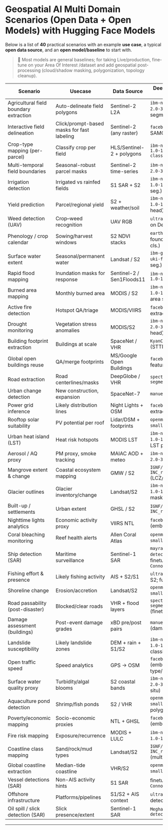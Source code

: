 # Geospatial AI Multi Domain Scenarios (Open Data + Open Models) with Hugging Face Models

Below is a list of **40** practical scenarios with an example **use case**, a typical **open data source**, and an **open model/baseline** to start with.



> 📝 Most models are general baselines; for taking Live/production, fine-tune on your Area Of Interest /dataset and add geospatial post-processing (cloud/shadow masking, polygonization, topology cleanup).

| Scenario | Usecase | Data Source | Deep\ML Model (Open Source Hugging Face) |
|---|---|---|---|
| Agricultural field boundary extraction | Auto-delineate field polygons | Sentinel-2 L2A | `ibm-nasa-geospatial/Prithvi-EO-2.0-300M-TL` (foundation for segmentation) |
| Interactive field delineation | Click/prompt-based masks for fast labeling | Sentinel-2 (any raster) | `facebook/sam-vit-huge` (use via SAMGeo/Geo-SAM) |
| Crop-type mapping (per-parcel) | Classify crop per field | HLS/Sentinel-2 + polygons | `ibm-nasa-geospatial/Prithvi-EO-1.0-100M-multi-temporal-crop-classification` |
| Multi-temporal field boundaries | Seasonal-robust parcel masks | Sentinel-2 time-series | `ibm-nasa-geospatial/Prithvi-EO-2.0-300M-TL` (temporal finetune) |
| Irrigation detection | Irrigated vs rainfed fields | S1 SAR + S2 | `ibm-nasa-geospatial/Prithvi-EO-1.0-100M` (finetune for binary seg.) |
| Yield prediction | Parcel/regional yield | S2 + weather/soil | `ibm-nasa-geospatial/Prithvi-EO-1.0-100M` (sequence regression head) |
| Weed detection (UAV) | Crop–weed recognition | UAV RGB | `ultralytics/ yolov8n` (finetune on DeepWeeds or field data) |
| Phenology / crop calendar | Sowing/harvest windows | S2 NDVI stacks | `earthflow/DOFA` (multimodal EO foundation; finetune for temporal cls.) |
| Surface water extent | Seasonal/permanent water | Landsat / S2 | `ibm-granite/granite-geospatial-uki-flooddetection` (water/flood seg.) |
| Rapid flood mapping | Inundation masks for response | Sentinel-2 / Sen1Floods11 | `ibm-nasa-geospatial/Prithvi-EO-1.0-100M-sen1floods11` |
| Burned area mapping | Monthly burned area | MODIS / S2 | `ibm-nasa-geospatial/Prithvi-EO-1.0-100M` (finetune for burned-area seg.) |
| Active fire detection | Hotspot QA/triage | MODIS/VIIRS | `facebook/dinov2-base` (feature extractor + shallow classifier) |
| Drought monitoring | Vegetation stress anomalies | MODIS/S2 | `ibm-nasa-geospatial/Prithvi-EO-2.0-300M-TL` (temporal anomaly head) |
| Building footprint extraction | Buildings at scale | SpaceNet / VHR | `KyanChen/BuildingExtraction` (STTNet) |
| Global open buildings reuse | QA/merge footprints | MS/Google Open Buildings | `facebook/dinov2-base` (vector features for QA) |
| Road extraction | Road centerlines/masks | DeepGlobe / VHR | `spectrewolf8/aerial-image-road-segmentation-with-U-NET-xp` |
| Urban change detection | New construction, expansion | SpaceNet-7 | `manuelhorveydaniel/ChangeFormer` |
| Power grid inference | Likely distribution lines | Night Lights + OSM | `facebook/dinov2-base` (feature extractor for heuristics) |
| Rooftop solar suitability | PV potential per roof | Lidar/DSM + footprints | `openmmlab/upernet-convnext-small` (roof facets segmentation) |
| Urban heat island (LST) | Heat risk hotspots | MODIS LST | `ibm-nasa-geospatial/Prithvi-EO-1.0-100M` (regression head for LST proxy) |
| Aerosol / AQ proxy | PM proxy, smoke tracking | MAIAC AOD + meteo | `ibm-nasa-geospatial/Prithvi-EO-2.0-300M-TL` (spatiotemporal reg.) |
| Mangrove extent & change | Coastal ecosystem mapping | GMW / S2 | `IGNF/FLAIR-INC_rgbie_15cl_resnet34-unet` (LCZ/land-cover seg.) |
| Glacier outlines | Glacier inventory/change | Landsat/S2 | `ibm-nasa-geospatial/Prithvi-EO-1.0-100M` (finetune on glacier masks) |
| Built-up / settlements | Urban extent | GHSL / S2 | `IGNF/FLAIR-INC_rgbie_15cl_resnet34-unet` |
| Nighttime lights analytics | Economic activity proxy | VIIRS NTL | `facebook/dinov2-base` (embedding + regressor) |
| Coral bleaching monitoring | Reef health alerts | Allen Coral Atlas | `openmmlab/upernet-convnext-small` (reef class seg.; finetune) |
| Ship detection (SAR) | Maritime surveillance | Sentinel-1 SAR | `mayrajeo/marine-vessel-detection-yolov8` (optical S2) or finetune YOLO on `ConnorLuckettDSTG/SARFish` |
| Fishing effort & presence | Likely fishing activity | AIS + S2/S1 | `ultralytics/yolov8n` (detector on S2; fuse with AIS rules) |
| Shoreline change | Erosion/accretion | Landsat/S2 | `openmmlab/upernet-convnext-small` (binary shoreline seg.) |
| Road passability (post-disaster) | Blocked/clear roads | VHR + flood layers | `spectrewolf8/aerial-image-road-segmentation-with-U-NET-xp` (finetune multiclass) |
| Damage assessment (buildings) | Post-event damage grades | xBD pre/post pairs | `manuelhorveydaniel/ChangeFormer` (damage change head) |
| Landslide susceptibility | Likely landslide zones | DEM + rain + S1/S2 | `ibm-nasa-geospatial/Prithvi-EO-1.0-100M` (multimodal features + classifier) |
| Open traffic speed | Speed analytics | GPS → OSM | `facebook/dinov2-base` (embedding for road type/surface inference) |
| Surface water quality proxy | Turbidity/algal blooms | S2 coastal bands | `ibm-nasa-geospatial/Prithvi-EO-2.0-300M-TL` (regression on in-situ) |
| Aquaculture pond detection | Shrimp/fish ponds | S2 / VHR | `openmmlab/upernet-convnext-small` (pond seg.; refine to polygons) |
| Poverty/economic mapping | Socio-economic proxies | NTL + GHSL | `facebook/dinov2-base` (embedding + regressor) |
| Fire risk mapping | Exposure/recurrence | MODIS + LULC | `ibm-nasa-geospatial/Prithvi-EO-1.0-100M` (risk classifier) |
| Coastline class mapping | Sand/rock/mud types | Landsat/S2 | `IGNF/FLAIR-INC_rgbie_15cl_resnet34-unet` (multiclass coastal LULC) |
| Global coastline extraction | Median-tide coastline | VHR/S2 | `openmmlab/upernet-convnext-small` (edge seg. + vectorization) |
| Vessel detections (SAR) | Non-AIS activity hints | S1 SAR | finetune `ultralytics/yolov8n` on `ConnorLuckettDSTG/SARFish` |
| Offshore infrastructure | Platforms/pipelines | S1/S2 + AIS context | `ultralytics/yolov8n` (object detector; custom labels) |
| Oil spill / slick detection (SAR) | Slick presence/extent | Sentinel-1 SAR | `MeghanaK25/sar-oil-slick-detection` |

---


